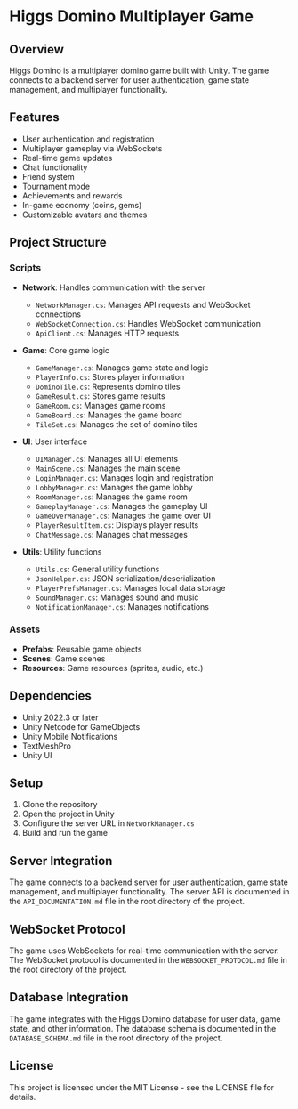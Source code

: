 # Higgs Domino Multiplayer Game

## Overview
Higgs Domino is a multiplayer domino game built with Unity. The game connects to a backend server for user authentication, game state management, and multiplayer functionality.

## Features
- User authentication and registration
- Multiplayer gameplay via WebSockets
- Real-time game updates
- Chat functionality
- Friend system
- Tournament mode
- Achievements and rewards
- In-game economy (coins, gems)
- Customizable avatars and themes

## Project Structure

### Scripts
- **Network**: Handles communication with the server
  - `NetworkManager.cs`: Manages API requests and WebSocket connections
  - `WebSocketConnection.cs`: Handles WebSocket communication
  - `ApiClient.cs`: Manages HTTP requests

- **Game**: Core game logic
  - `GameManager.cs`: Manages game state and logic
  - `PlayerInfo.cs`: Stores player information
  - `DominoTile.cs`: Represents domino tiles
  - `GameResult.cs`: Stores game results
  - `GameRoom.cs`: Manages game rooms
  - `GameBoard.cs`: Manages the game board
  - `TileSet.cs`: Manages the set of domino tiles

- **UI**: User interface
  - `UIManager.cs`: Manages all UI elements
  - `MainScene.cs`: Manages the main scene
  - `LoginManager.cs`: Manages login and registration
  - `LobbyManager.cs`: Manages the game lobby
  - `RoomManager.cs`: Manages the game room
  - `GameplayManager.cs`: Manages the gameplay UI
  - `GameOverManager.cs`: Manages the game over UI
  - `PlayerResultItem.cs`: Displays player results
  - `ChatMessage.cs`: Manages chat messages

- **Utils**: Utility functions
  - `Utils.cs`: General utility functions
  - `JsonHelper.cs`: JSON serialization/deserialization
  - `PlayerPrefsManager.cs`: Manages local data storage
  - `SoundManager.cs`: Manages sound and music
  - `NotificationManager.cs`: Manages notifications

### Assets
- **Prefabs**: Reusable game objects
- **Scenes**: Game scenes
- **Resources**: Game resources (sprites, audio, etc.)

## Dependencies
- Unity 2022.3 or later
- Unity Netcode for GameObjects
- Unity Mobile Notifications
- TextMeshPro
- Unity UI

## Setup
1. Clone the repository
2. Open the project in Unity
3. Configure the server URL in `NetworkManager.cs`
4. Build and run the game

## Server Integration
The game connects to a backend server for user authentication, game state management, and multiplayer functionality. The server API is documented in the `API_DOCUMENTATION.md` file in the root directory of the project.

## WebSocket Protocol
The game uses WebSockets for real-time communication with the server. The WebSocket protocol is documented in the `WEBSOCKET_PROTOCOL.md` file in the root directory of the project.

## Database Integration
The game integrates with the Higgs Domino database for user data, game state, and other information. The database schema is documented in the `DATABASE_SCHEMA.md` file in the root directory of the project.

## License
This project is licensed under the MIT License - see the LICENSE file for details.